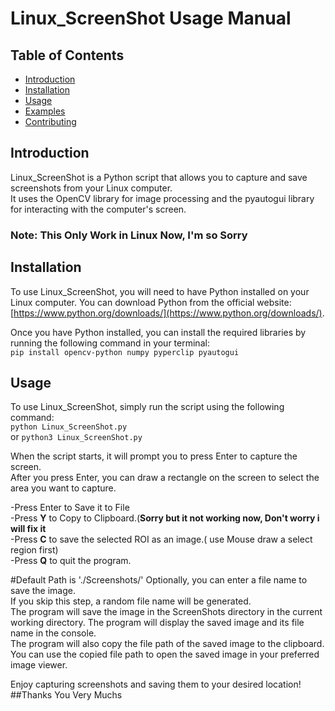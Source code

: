 # Linux_ScreenShot Usage Manual

## Table of Contents
- [Introduction](#introduction)
- [Installation](#installation)
- [Usage](#usage)
- [Examples](#examples)
- [Contributing](#contributing)

## Introduction
Linux_ScreenShot is a Python script that allows you to capture and save screenshots from your Linux computer. <br>
It uses the OpenCV library for image processing and the pyautogui library for interacting with the computer's screen.<br>
### Note: This Only Work in Linux Now, I'm so Sorry

## Installation<br>
To use Linux_ScreenShot, you will need to have Python installed on your Linux computer. You can download Python from the official website:
<br>[https://www.python.org/downloads/](https://www.python.org/downloads/).

Once you have Python installed, you can install the required libraries by running the following command in your terminal:<br>
<code>pip install opencv-python numpy pyperclip pyautogui</code><br>

## Usage
To use Linux_ScreenShot, simply run the script using the following command:<br>
<code>python Linux_ScreenShot.py</code> <br>or <code>python3 Linux_ScreenShot.py</code><br>

When the script starts, it will prompt you to press Enter to capture the screen. <br>
After you press Enter, you can draw a rectangle on the screen to select the area you want to capture. <br>

-Press Enter to Save it to File <br>
-Press <b>Y</b> to Copy to Clipboard.(<b>Sorry but it not working now, Don't worry i will fix it</b> <br>
-Press <b>C</b> to save the selected ROI as an image.( use Mouse draw a select region first) <br>
-Press <b>Q</b> to quit the program.<br>

#Default Path is './Screenshots/'
Optionally, you can enter a file name to save the image. <br>
If you skip this step, a random file name will be generated. <br>
The program will save the image in the ScreenShots directory in the current working directory. 
The program will display the saved image and its file name in the console. <br>
The program will also copy the file path of the saved image to the clipboard. <br>
You can use the copied file path to open the saved image in your preferred image viewer.<br>

Enjoy capturing screenshots and saving them to your desired location!
##Thanks You Very Muchs
